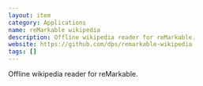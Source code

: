 ```yaml
---
layout: item
category: Applications
name: reMarkable wikipedia
description: Offline wikipedia reader for reMarkable.
website: https://github.com/dps/remarkable-wikipedia
tags: []
---
```


Offline wikipedia reader for reMarkable.
